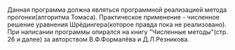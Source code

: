 # 
Данная программа должна являться программной реализацией метода прогонки(алгоритма Томаса). 
Практическое применение - численное решение уравнения Шрёдингера(которое правда пока не реализовано).
При написании программы опирался на книгу "Численные методы"(стр. 26 и далее) за авторством В.Ф.Формалёва и Д.Л.Резникова.
